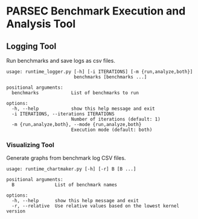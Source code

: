 # PARSEC Benchmark Execution and Analysis Tool

## Logging Tool
Run benchmarks and save logs as csv files.

```
usage: runtime_logger.py [-h] [-i ITERATIONS] [-m {run,analyze,both}]
                         benchmarks [benchmarks ...]

positional arguments:
  benchmarks            List of benchmarks to run

options:
  -h, --help            show this help message and exit
  -i ITERATIONS, --iterations ITERATIONS
                        Number of iterations (default: 1)
  -m {run,analyze,both}, --mode {run,analyze,both}
                        Execution mode (default: both)
```

### Visualizing Tool
Generate graphs from benchmark log CSV files.

```
usage: runtime_chartmaker.py [-h] [-r] B [B ...]

positional arguments:
  B               List of benchmark names

options:
  -h, --help      show this help message and exit
  -r, --relative  Use relative values based on the lowest kernel version
```
